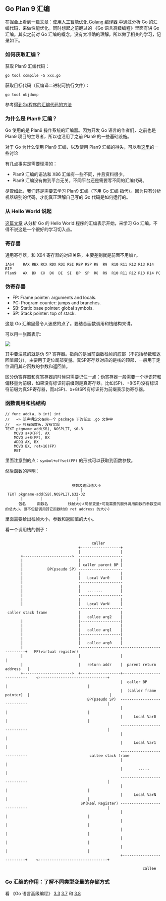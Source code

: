 ## Go Plan 9 汇编


在掘金上看到一篇文章：[使用人工智能优化 Golang 编译器
](https://www.purewhite.io/2020/10/14/manual-intelligence-optimize-golang-compiler/) 中通过分析 Go 的汇编代码，来做性能优化。同时想起之前翻过的 《Go 语言高级编程》里面有讲 Go 汇编。其实之前对 Go 汇编的概念，没有太准确的理解。所以做了相关的学习，记录如下。


### 如何获取汇编？

获取 Plan9 汇编代码：

```
go tool compile -S xxx.go
```

获取目标代码（反编译二进制可执行文件）：

```
go tool objdump
```

参考[得到Go程序的汇编代码的方法](https://colobu.com/2018/12/29/get-assembly-output-for-go-programs/)

### 为什么是 Plan9 汇编？

Go 使用的是 Plan9 操作系统的汇编器。因为开发 Go 语言的作者们，之前也是 Plan9 项目的主导者，所以也沿用了之前 Plan9 的一些基础设施。

对于 Go 为什么使用 Plan9 汇编，以及使用 Plan9 汇编的得失，可以看[这里](https://zhuanlan.zhihu.com/p/29892487)的一些讨论

有几点事实是需要理清的：

+ Plan9 汇编的语法和 X86 汇编有一些不同，并且资料很少。
+ Plan9 汇编没有做到平台无关。不同平台还是需要写不同的汇编代码。

尽管如此，我们还是需要去学习 Plan9 汇编（下用 Go 汇编 指代）。因为只有分析机器级别的代码，才能真正理解自己写的 Go 代码是如何运行的。



### 从 Hello World 说起

[这篇文章](https://juejin.cn/post/6844903929713524744) 从分析 Go 的 Hello World 程序的汇编表示开始，来学习 Go 汇编。不得不说这是一个很好的学习切入点。

### 寄存器

通用寄存器，和 X64 寄存器的对应关系，主要差别就是前面不用加 r。

```
IA64	RAX	RBX	RCX	RDX	RDI	RSI	RBP	RSP	R8	R9	R10	R11	R12	R13	R14	RIP
Plan9	AX	BX	CX	DX	DI	SI	BP	SP	R8	R9	R10	R11	R12	R13	R14	PC
```

### 伪寄存器

+ FP: Frame pointer: arguments and locals.
+ PC: Program counter: jumps and branches.
+ SB: Static base pointer: global symbols.
+ SP: Stack pointer: top of stack.

这是 Go 汇编里最令人迷惑的点了。要结合函数调用和栈结构来讲。

可以用一张图表示:

![](https://chai2010.cn/advanced-go-programming-book/images/ch3-3-arch-amd64-02.ditaa.png)

其中要注意的就是伪 SP 寄存器。指向的是当前函数栈帧的底部（不包括参数和返回值部分），主要用于定位局部变量。真SP寄存器对应的是栈的顶部，一般用于定位调用其它函数的参数和返回值。

区分伪寄存器和真寄存器的时候只需要记住一点：伪寄存器一般需要一个标识符和偏移量为前缀，如果没有标识符前缀则是真寄存器。比如(SP)、+8(SP)没有标识符前缀为真SP寄存器，而a(SP)、b+8(SP)有标识符为前缀表示伪寄存器。

### 函数调用和栈结构

```
// func add(a, b int) int
//   => 该声明定义在同一个 package 下的任意 .go 文件中
//   => 只有函数头，没有实现
TEXT pkgname·add(SB), NOSPLIT, $0-8
    MOVQ a+0(FP), AX
    MOVQ a+8(FP), BX
    ADDQ AX, BX
    MOVQ BX, ret+16(FP)
    RET
```

里面注意到的点：`symbol+offset(FP)` 的形式可以获取到函数参数。


然后函数的声明：

```

                              参数及返回值大小
                                  | 
 TEXT pkgname·add(SB),NOSPLIT,$32-32
       |        |               |
      包名     函数名         栈帧大小(局部变量+可能需要的额外调用函数的参数空间的总大小，但不包括调用其它函数时的 ret address 的大小)

```

里面需要给出栈帧大小，参数和返回值的大小。


看一个调用栈的例子：

```
                                                                                                                  
                                       caller                                                                                 
                                 +------------------+                                                                         
                                 |                  |                                                                         
       +---------------------->  --------------------                                                                         
       |                         |                  |                                                                         
       |                         | caller parent BP |                                                                         
       |           BP(pseudo SP) --------------------                                                                         
       |                         |                  |                                                                         
       |                         |   Local Var0     |                                                                         
       |                         --------------------                                                                         
       |                         |                  |                                                                         
       |                         |   .......        |                                                                         
       |                         --------------------                                                                         
       |                         |                  |                                                                         
       |                         |   Local VarN     |                                                                         
                                 --------------------                                                                         
 caller stack frame              |                  |                                                                         
                                 |   callee arg2    |                                                                         
       |                         |------------------|                                                                         
       |                         |                  |                                                                         
       |                         |   callee arg1    |                                                                         
       |                         |------------------|                                                                         
       |                         |                  |                                                                         
       |                         |   callee arg0    |                                                                         
       |                         ----------------------------------------------+   FP(virtual register)                       
       |                         |                  |                          |                                              
       |                         |   return addr    |  parent return address   |                                              
       +---------------------->  +------------------+---------------------------    <-------------------------------+         
                                                    |  caller BP               |                                    |         
                                                    |  (caller frame pointer)  |                                    |         
                                     BP(pseudo SP)  ----------------------------                                    |         
                                                    |                          |                                    |         
                                                    |     Local Var0           |                                    |         
                                                    ----------------------------                                    |         
                                                    |                          |                                              
                                                    |     Local Var1           |                                              
                                                    ----------------------------                            callee stack frame
                                                    |                          |                                              
                                                    |       .....              |                                              
                                                    ----------------------------                                    |         
                                                    |                          |                                    |         
                                                    |     Local VarN           |                                    |         
                                  SP(Real Register) ----------------------------                                    |         
                                                    |                          |                                    |         
                                                    |                          |                                    |         
                                                    |                          |                                    |         
                                                    |                          |                                    |         
                                                    |                          |                                    |         
                                                    +--------------------------+    <-------------------------------+         
                                                                                                                              
                                                              callee
```


### Go 汇编的作用：了解不同类型变量的存储方式

看 《Go 语言高级编程》 [3.3](https://chai2010.cn/advanced-go-programming-book/ch3-asm/ch3-03-const-and-var.html) [3.7](https://chai2010.cn/advanced-go-programming-book/ch3-asm/ch3-07-hack-asm.html) 和 [3.8](https://chai2010.cn/advanced-go-programming-book/ch3-asm/ch3-07-hack-asm.html)